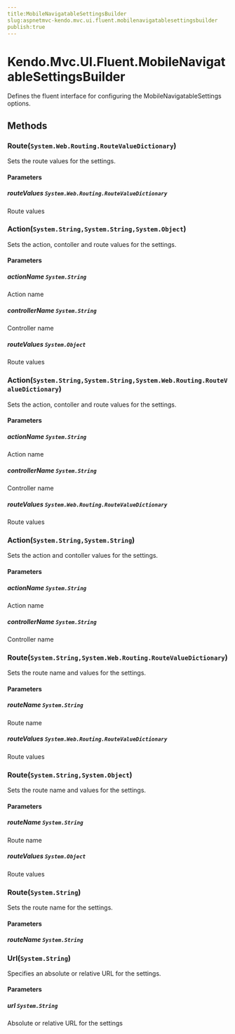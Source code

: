 ```yaml
---
title:MobileNavigatableSettingsBuilder
slug:aspnetmvc-kendo.mvc.ui.fluent.mobilenavigatablesettingsbuilder
publish:true
---
```


# Kendo.Mvc.UI.Fluent.MobileNavigatableSettingsBuilder
Defines the fluent interface for configuring the MobileNavigatableSettings options.



## Methods

### Route(`System.Web.Routing.RouteValueDictionary`)
Sets the route values for the settings.


#### Parameters

##### routeValues `System.Web.Routing.RouteValueDictionary`
Route values





### Action(`System.String,System.String,System.Object`)
Sets the action, contoller and route values for the settings.


#### Parameters

##### actionName `System.String`
Action name

##### controllerName `System.String`
Controller name

##### routeValues `System.Object`
Route values





### Action(`System.String,System.String,System.Web.Routing.RouteValueDictionary`)
Sets the action, contoller and route values for the settings.


#### Parameters

##### actionName `System.String`
Action name

##### controllerName `System.String`
Controller name

##### routeValues `System.Web.Routing.RouteValueDictionary`
Route values





### Action(`System.String,System.String`)
Sets the action and contoller values for the settings.


#### Parameters

##### actionName `System.String`
Action name

##### controllerName `System.String`
Controller name





### Route(`System.String,System.Web.Routing.RouteValueDictionary`)
Sets the route name and values for the settings.


#### Parameters

##### routeName `System.String`
Route name

##### routeValues `System.Web.Routing.RouteValueDictionary`
Route values





### Route(`System.String,System.Object`)
Sets the route name and values for the settings.


#### Parameters

##### routeName `System.String`
Route name

##### routeValues `System.Object`
Route values





### Route(`System.String`)
Sets the route name for the settings.


#### Parameters

##### routeName `System.String`






### Url(`System.String`)
Specifies an absolute or relative URL for the settings.


#### Parameters

##### url `System.String`
Absolute or relative URL for the settings






 

